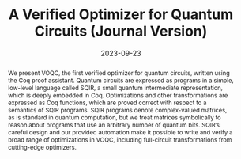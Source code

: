 ---
title: "A Verified Optimizer for Quantum Circuits (Journal Version)"
collection: publications
permalink: /publications/voqc-toplas23
excerpt: 
date: 2023-09-23
venue: 'ACM Transactions on Programming Languages and Systems (TOPLAS)'
link: 'https://dl.acm.org/doi/10.1145/3604630'
github: 'https://github.com/inQWIRE/SQIR'
citation: '<b>Kesha Hietala</b>, Robert Rand, Liyi Li, Shih-Han Hung, Xiaodi Wu, Michael Hicks. &quot;A Verified Optimizer for Quantum Circuits.&quot; <i>ACM Transactions on Programming Languages and Systems (TOPLAS), 45(3)</i>. 2023.'
abstract: "We present VOQC, the first verified optimizer for quantum circuits, written using the Coq proof assistant. Quantum circuits are expressed as programs in a simple, low-level language called SQIR, a small quantum intermediate representation, which is deeply embedded in Coq. Optimizations and other transformations are expressed as Coq functions, which are proved correct with respect to a semantics of SQIR programs. SQIR programs denote complex-valued matrices, as is standard in quantum computation, but we treat matrices symbolically to reason about programs that use an arbitrary number of quantum bits. SQIR’s careful design and our provided automation make it possible to write and verify a broad range of optimizations in VOQC, including full-circuit transformations from cutting-edge optimizers."
---